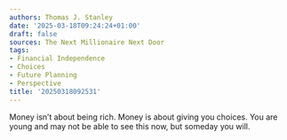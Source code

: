 ```yaml
---
authors: Thomas J. Stanley
date: '2025-03-18T09:24:24+01:00'
draft: false
sources: The Next Millionaire Next Door
tags:
- Financial Independence
- Choices
- Future Planning
- Perspective
title: '20250318092531'
---
```


Money isn’t about being rich. Money is about giving you choices. You are young and may not be able to see this now, but
someday you will.